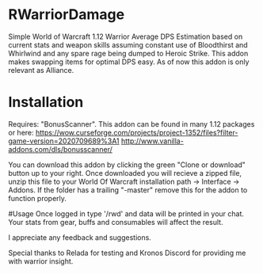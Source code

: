 # RWarriorDamage
Simple World of Warcraft 1.12 Warrior Average DPS Estimation based on current stats and weapon skills assuming constant use of Bloodthirst and Whirlwind and any spare rage being dumped to Heroic Strike. This addon makes swapping items for optimal DPS easy. As of now this addon is only relevant as Alliance.

# Installation
Requires: "BonusScanner". This addon can be found in many 1.12 packages or here: https://wow.curseforge.com/projects/project-1352/files?filter-game-version=2020709689%3A1 http://www.vanilla-addons.com/dls/bonusscanner/ 

You can download this addon by clicking the green "Clone or download" button up to your right. Once downloaded you will recieve a zipped file, unzip this file to your World Of Warcraft installation path -> Interface -> Addons. If the folder has a trailing "-master" remove this for the addon to function properly.

#Usage
Once logged in type '/rwd' and data will be printed in your chat. Your stats from gear, buffs and consumables will affect the result.


I appreciate any feedback and suggestions.

Special thanks to Relada for testing and Kronos Discord for providing me with warrior insight.
